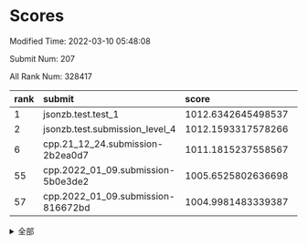 # Scores

Modified Time: 2022-03-10 05:48:08

Submit Num: 207

All Rank Num: 328417

| rank |               submit               |       score        |       sigma        | pk_num |
| :--- | :--------------------------------- | :----------------- | :----------------- | :----- |
| 1    | jsonzb.test.test_1                 | 1012.6342645498537 | 0.7885033254146461 | 6349   |
| 2    | jsonzb.test.submission_level_4     | 1012.1593317578266 | 0.7980396279947678 | 6344   |
| 6    | cpp.21_12_24.submission-2b2ea0d7   | 1011.1815237558567 | 0.7816007759929294 | 6348   |
| 55   | cpp.2022_01_09.submission-5b0e3de2 | 1005.6525802636698 | 0.7174540573850143 | 6349   |
| 57   | cpp.2022_01_09.submission-816672bd | 1004.9981483339387 | 0.6984187023115311 | 6350   |


<details>
<summary>全部</summary>

| rank |                 submit                 |       score        |       sigma        | pk_num |
| :--- | :------------------------------------- | :----------------- | :----------------- | :----- |
| 1    | jsonzb.test.test_1                     | 1012.6342645498537 | 0.7885033254146461 | 6349   |
| 2    | jsonzb.test.submission_level_4         | 1012.1593317578266 | 0.7980396279947678 | 6344   |
| 3    | gobigger.level_3.submission_level_3_5  | 1011.7466050531581 | 0.7782397096059878 | 6341   |
| 4    | gobigger.level_3.submission_level_3_24 | 1011.4576651294265 | 0.7957246041329428 | 6346   |
| 5    | gobigger.level_3.submission_level_3_17 | 1011.2672548143217 | 0.763034830060636  | 6347   |
| 6    | cpp.21_12_24.submission-2b2ea0d7       | 1011.1815237558567 | 0.7816007759929294 | 6348   |
| 7    | gobigger.level_3.submission_level_3_28 | 1010.9732122751187 | 0.753543776781882  | 6346   |
| 8    | gobigger.level_3.submission_level_3_23 | 1010.9588319567807 | 0.7484789988604621 | 6346   |
| 9    | gobigger.level_3.submission_level_3_46 | 1010.8836940458427 | 0.7602579416939875 | 6350   |
| 10   | gobigger.level_3.submission_level_3_25 | 1010.8280267756516 | 0.7759566642061554 | 6343   |
| 11   | gobigger.level_3.submission_level_3_4  | 1010.8181090884866 | 0.772543160504563  | 6348   |
| 12   | gobigger.level_3.submission_level_3_49 | 1010.6618029983999 | 0.7443316337936134 | 6347   |
| 13   | gobigger.level_3.submission_level_3_1  | 1010.5249436104183 | 0.7604763841767016 | 6342   |
| 14   | gobigger.level_3.submission_level_3_0  | 1010.4842373377352 | 0.7524885367418838 | 6347   |
| 15   | gobigger.level_3.submission_level_3_19 | 1010.4706823600224 | 0.7534847805264585 | 6346   |
| 16   | gobigger.level_3.submission_level_3_16 | 1010.4300567798258 | 0.744238742009573  | 6349   |
| 17   | gobigger.level_3.submission_level_3_37 | 1010.3876211225956 | 0.7559258995454515 | 6348   |
| 18   | gobigger.level_3.submission_level_3_20 | 1010.3807599082609 | 0.7795765009969963 | 6340   |
| 19   | gobigger.level_3.submission_level_3_44 | 1010.1999020297154 | 0.7516196103577735 | 6347   |
| 20   | gobigger.level_3.submission_level_3_36 | 1010.150371990153  | 0.7614903914544114 | 6345   |
| 21   | gobigger.level_3.submission_level_3_31 | 1010.1017730748831 | 0.7454130328012148 | 6344   |
| 22   | gobigger.level_3.submission_level_3_43 | 1010.0589494578801 | 0.7760683866717177 | 6343   |
| 23   | gobigger.level_3.submission_level_3_8  | 1009.9939396815876 | 0.7393899869489288 | 6347   |
| 24   | gobigger.level_3.submission_level_3_14 | 1009.9562820437769 | 0.7626109671246489 | 6345   |
| 25   | gobigger.level_3.submission_level_3_15 | 1009.8836922907619 | 0.752551895637166  | 6348   |
| 26   | gobigger.level_3.submission_level_3_6  | 1009.8780613711963 | 0.749553206233058  | 6347   |
| 27   | gobigger.level_3.submission_level_3_2  | 1009.8611567716754 | 0.7707244281986398 | 6348   |
| 28   | gobigger.level_3.submission_level_3_9  | 1009.8308657915144 | 0.7512922530518193 | 6347   |
| 29   | gobigger.level_3.submission_level_3_48 | 1009.8198705490224 | 0.7598513400441756 | 6341   |
| 30   | gobigger.level_3.submission_level_3_33 | 1009.7988592260017 | 0.7690807499245713 | 6346   |
| 31   | gobigger.level_3.submission_level_3_26 | 1009.7806425060844 | 0.7344543443520649 | 6343   |
| 32   | gobigger.level_3.submission_level_3_45 | 1009.7729027061868 | 0.756750413413644  | 6348   |
| 33   | gobigger.level_3.submission_level_3_27 | 1009.7220013679225 | 0.758885338228061  | 6350   |
| 34   | gobigger.level_3.submission_level_3_12 | 1009.7020492764875 | 0.7641540468617601 | 6347   |
| 35   | gobigger.level_3.submission_level_3_29 | 1009.6588296921576 | 0.7626569987794595 | 6346   |
| 36   | gobigger.level_3.submission_level_3_41 | 1009.6307639747758 | 0.7453945099227888 | 6349   |
| 37   | gobigger.level_3.submission_level_3_32 | 1009.6127380435852 | 0.7772380379400846 | 6347   |
| 38   | gobigger.level_3.submission_level_3_34 | 1009.5467504473281 | 0.7337372484309731 | 6341   |
| 39   | gobigger.level_3.submission_level_3_47 | 1009.4579631028347 | 0.7340565914558219 | 6347   |
| 40   | gobigger.level_3.submission_level_3_13 | 1009.4493562067037 | 0.7459605871434584 | 6345   |
| 41   | gobigger.level_3.submission_level_3_30 | 1009.3951985585777 | 0.7583059243521358 | 6350   |
| 42   | gobigger.level_3.submission_level_3_21 | 1009.3713249592138 | 0.758872999953393  | 6349   |
| 43   | gobigger.level_3.submission_level_3_39 | 1009.3542881858593 | 0.7591126394423359 | 6348   |
| 44   | gobigger.level_3.submission_level_3_7  | 1009.1158184219088 | 0.7472730538488007 | 6350   |
| 45   | gobigger.level_3.submission_level_3_40 | 1009.0796421999881 | 0.7631844417790798 | 6347   |
| 46   | gobigger.level_3.submission_level_3_22 | 1009.0350449657609 | 0.749619726469401  | 6344   |
| 47   | gobigger.level_3.submission_level_3_35 | 1008.9577173065625 | 0.7397086518244667 | 6343   |
| 48   | gobigger.level_3.submission_level_3_42 | 1008.8075185413975 | 0.7406034397446815 | 6349   |
| 49   | gobigger.level_3.submission_level_3_18 | 1008.6492407718888 | 0.7403686068991864 | 6348   |
| 50   | gobigger.level_3.submission_level_3_38 | 1008.6280571726442 | 0.7541016425880998 | 6348   |
| 51   | gobigger.level_3.submission_level_3_3  | 1008.6010051910432 | 0.7500150988032626 | 6346   |
| 52   | gobigger.level_3.submission_level_3_10 | 1008.4832885505298 | 0.7452224895388808 | 6348   |
| 53   | gobigger.level_3.submission_level_3_11 | 1008.1661689643729 | 0.7465039395892664 | 6344   |
| 54   | gobigger.level_1.submission_level_1_39 | 1005.8141503243747 | 0.7253940810010343 | 6341   |
| 55   | cpp.2022_01_09.submission-5b0e3de2     | 1005.6525802636698 | 0.7174540573850143 | 6349   |
| 56   | gobigger.level_1.submission_level_1_19 | 1005.164691516816  | 0.7145780710513487 | 6347   |
| 57   | cpp.2022_01_09.submission-816672bd     | 1004.9981483339387 | 0.6984187023115311 | 6350   |
| 58   | gobigger.level_1.submission_level_1_16 | 1004.9446475444328 | 0.7200457969509181 | 6347   |
| 59   | gobigger.level_1.submission_level_1_46 | 1004.8093528916041 | 0.7151268343350096 | 6341   |
| 60   | gobigger.level_1.submission_level_1_4  | 1004.7417839280354 | 0.7185947677677045 | 6347   |
| 61   | gobigger.level_1.submission_level_1_29 | 1004.465503640467  | 0.7269502878327525 | 6344   |
| 62   | gobigger.level_1.submission_level_1_12 | 1004.4638039500322 | 0.7138937068268078 | 6341   |
| 63   | gobigger.level_1.submission_level_1_6  | 1004.4443580951172 | 0.7158838673994261 | 6343   |
| 64   | gobigger.level_1.submission_level_1_11 | 1004.4096950856947 | 0.7200553161934098 | 6350   |
| 65   | gobigger.level_1.submission_level_1_20 | 1004.343918029197  | 0.7211813952361998 | 6348   |
| 66   | gobigger.level_1.submission_level_1_38 | 1004.2882436974787 | 0.7245871811104643 | 6351   |
| 67   | gobigger.level_1.submission_level_1_41 | 1004.2313136175784 | 0.706910286094267  | 6344   |
| 68   | gobigger.level_1.submission_level_1_7  | 1004.217204102402  | 0.7257026602869311 | 6354   |
| 69   | gobigger.level_1.submission_level_1_45 | 1004.1238475294358 | 0.7230774559630722 | 6346   |
| 70   | gobigger.level_1.submission_level_1_9  | 1004.1032445799885 | 0.7266123441069503 | 6346   |
| 71   | gobigger.level_1.submission_level_1_10 | 1003.9979390019869 | 0.7396853434006351 | 6347   |
| 72   | gobigger.level_1.submission_level_1_33 | 1003.9618095458908 | 0.7124994642418383 | 6346   |
| 73   | gobigger.level_1.submission_level_1_32 | 1003.9433021561134 | 0.7045465031656157 | 6345   |
| 74   | gobigger.level_1.submission_level_1_13 | 1003.8907419639659 | 0.715582308795723  | 6351   |
| 75   | gobigger.level_1.submission_level_1_0  | 1003.8782067016075 | 0.7143497330065182 | 6349   |
| 76   | gobigger.level_1.submission_level_1_43 | 1003.8275558609945 | 0.7066651661062145 | 6342   |
| 77   | gobigger.level_1.submission_level_1_21 | 1003.7438779601041 | 0.7035456955093938 | 6345   |
| 78   | gobigger.level_1.submission_level_1_47 | 1003.653198069538  | 0.7154498677643024 | 6347   |
| 79   | gobigger.level_1.submission_level_1_26 | 1003.6457003124153 | 0.7177358640711122 | 6339   |
| 80   | gobigger.level_1.submission_level_1_48 | 1003.5970353599535 | 0.7201207375384333 | 6348   |
| 81   | gobigger.level_1.submission_level_1_35 | 1003.491160522726  | 0.7131534610630732 | 6342   |
| 82   | gobigger.level_1.submission_level_1_37 | 1003.3797259887779 | 0.7213570260085326 | 6347   |
| 83   | gobigger.level_1.submission_level_1_1  | 1003.3271880863842 | 0.7184956590311087 | 6345   |
| 84   | gobigger.level_1.submission_level_1_27 | 1003.2957977771005 | 0.7176586680546378 | 6345   |
| 85   | gobigger.level_1.submission_level_1_18 | 1003.2668128120948 | 0.7078418356030666 | 6347   |
| 86   | gobigger.level_1.submission_level_1_8  | 1003.211127087476  | 0.7080740218394039 | 6346   |
| 87   | gobigger.level_1.submission_level_1_34 | 1003.1949057810253 | 0.7190983351722482 | 6348   |
| 88   | gobigger.level_1.submission_level_1_36 | 1003.1877619567928 | 0.7170176770848536 | 6345   |
| 89   | gobigger.level_1.submission_level_1_28 | 1003.161824892621  | 0.7160356358863549 | 6346   |
| 90   | gobigger.level_1.submission_level_1_17 | 1003.15504726913   | 0.7058948484849547 | 6349   |
| 91   | gobigger.level_1.submission_level_1_2  | 1003.0578935022443 | 0.7155214671460765 | 6345   |
| 92   | gobigger.level_1.submission_level_1_49 | 1003.0203866888822 | 0.7167714264252342 | 6347   |
| 93   | gobigger.level_1.submission_level_1_15 | 1002.9105253850024 | 0.7187048686025074 | 6348   |
| 94   | gobigger.level_1.submission_level_1_14 | 1002.8338816529755 | 0.7149026653400391 | 6348   |
| 95   | gobigger.level_1.submission_level_1_30 | 1002.7202590423485 | 0.702910418543882  | 6353   |
| 96   | gobigger.level_1.submission_level_1_31 | 1002.552867334664  | 0.7143935365662866 | 6347   |
| 97   | gobigger.level_1.submission_level_1_23 | 1002.2523546699318 | 0.7039393255312475 | 6343   |
| 98   | gobigger.level_1.submission_level_1_42 | 1002.2300173524068 | 0.7124951248317068 | 6341   |
| 99   | gobigger.level_1.submission_level_1_40 | 1002.2152735263717 | 0.7190194004224184 | 6343   |
| 100  | gobigger.level_1.submission_level_1_22 | 1002.212573023116  | 0.711732861905239  | 6348   |
| 101  | gobigger.level_1.submission_level_1_24 | 1002.1896559997781 | 0.7157549065553486 | 6351   |
| 102  | gobigger.level_1.submission_level_1_44 | 1001.9784567909436 | 0.7140005508912033 | 6350   |
| 103  | gobigger.level_1.submission_level_1_5  | 1001.8896326241439 | 0.7122932070434564 | 6338   |
| 104  | gobigger.level_1.submission_level_1_25 | 1001.8175197813473 | 0.7084833871762979 | 6349   |
| 105  | gobigger.level_1.submission_level_1_3  | 1001.0371390151303 | 0.7183839853224598 | 6347   |
| 106  | gobigger.random.submission_random_26   | 997.3704895868725  | 0.7015078735178949 | 6345   |
| 107  | gobigger.random.submission_random_8    | 996.975716015032   | 0.6968392806796626 | 6346   |
| 108  | gobigger.random.submission_random_5    | 996.8857856369666  | 0.7231039878448924 | 6347   |
| 109  | gobigger.random.submission_random_19   | 996.8443426181934  | 0.7022994813989414 | 6349   |
| 110  | gobigger.random.submission_random_23   | 996.8288738571621  | 0.7104236952128743 | 6355   |
| 111  | gobigger.random.submission_random_11   | 996.7839528911941  | 0.7052298915247859 | 6346   |
| 112  | gobigger.random.submission_random_13   | 996.4960919593325  | 0.7034354334397946 | 6344   |
| 113  | gobigger.random.submission_random_20   | 996.4596940571168  | 0.7206950269255756 | 6350   |
| 114  | gobigger.random.submission_random_48   | 996.3666664156233  | 0.7074242754450477 | 6348   |
| 115  | gobigger.random.submission_random_7    | 996.3516419762568  | 0.716568123126621  | 6344   |
| 116  | gobigger.random.submission_random_4    | 996.3012528669145  | 0.7187884169810057 | 6342   |
| 117  | gobigger.random.submission_random_25   | 996.2832256942869  | 0.6997834478666617 | 6343   |
| 118  | gobigger.random.submission_random_36   | 996.2266100361513  | 0.7176021966841334 | 6345   |
| 119  | gobigger.random.submission_random_49   | 996.2162111790309  | 0.7106622710576425 | 6345   |
| 120  | gobigger.random.submission_random_40   | 996.1965501358452  | 0.7033003261016267 | 6347   |
| 121  | gobigger.random.submission_random_6    | 996.0865429413507  | 0.7127049855339066 | 6349   |
| 122  | gobigger.random.submission_random_35   | 996.0823555649606  | 0.7161467683820953 | 6345   |
| 123  | gobigger.random.submission_random_46   | 996.0766068393277  | 0.714550557999104  | 6350   |
| 124  | gobigger.random.submission_random_32   | 996.057639623669   | 0.7137922000300964 | 6346   |
| 125  | gobigger.random.submission_random_38   | 996.0220717174547  | 0.7103391368296332 | 6339   |
| 126  | gobigger.random.submission_random_39   | 996.0170116867106  | 0.6974600843360577 | 6350   |
| 127  | gobigger.random.submission_random_30   | 996.0145528300596  | 0.7082975173661828 | 6344   |
| 128  | gobigger.random.submission_random_22   | 996.0062848669252  | 0.7129966717142174 | 6351   |
| 129  | gobigger.random.submission_random_18   | 995.9382263986168  | 0.7092642269731295 | 6340   |
| 130  | gobigger.random.submission_random_33   | 995.9327242847486  | 0.6990560060226306 | 6352   |
| 131  | gobigger.random.submission_random_31   | 995.9120341873319  | 0.702263969451286  | 6343   |
| 132  | gobigger.random.submission_random_44   | 995.8999813320469  | 0.6978347223371174 | 6344   |
| 133  | gobigger.random.submission_random_42   | 995.8777223606029  | 0.7211801643254889 | 6346   |
| 134  | gobigger.random.submission_random_16   | 995.8644378848065  | 0.7049973767824217 | 6343   |
| 135  | gobigger.random.submission_random_45   | 995.8624675055748  | 0.7114294449800584 | 6347   |
| 136  | gobigger.random.submission_random_17   | 995.8174970575274  | 0.7022774540679263 | 6349   |
| 137  | gobigger.random.submission_random_47   | 995.6964226488324  | 0.708118523835143  | 6347   |
| 138  | gobigger.random.submission_random_12   | 995.613159088868   | 0.711143784919424  | 6344   |
| 139  | gobigger.random.submission_random_2    | 995.5966941804635  | 0.7244166340188865 | 6352   |
| 140  | gobigger.random.submission_random_43   | 995.587177825993   | 0.7023314472783145 | 6345   |
| 141  | gobigger.random.submission_random_0    | 995.5625746857501  | 0.7106758111400397 | 6346   |
| 142  | gobigger.random.submission_random_37   | 995.5539020995601  | 0.7266030754631181 | 6345   |
| 143  | gobigger.random.submission_random_29   | 995.533740061654   | 0.7090520050848652 | 6344   |
| 144  | gobigger.random.submission_random_27   | 995.4748290489632  | 0.7223395920759891 | 6349   |
| 145  | gobigger.random.submission_random_9    | 995.4520189988397  | 0.7097830622453818 | 6340   |
| 146  | gobigger.random.submission_random_10   | 995.4244673675975  | 0.7018331673649322 | 6349   |
| 147  | gobigger.random.submission_random_1    | 995.4127623514347  | 0.7217530409921249 | 6342   |
| 148  | gobigger.random.submission_random_3    | 995.3969271688119  | 0.7214725508121879 | 6345   |
| 149  | gobigger.random.submission_random_15   | 995.3807174600362  | 0.725260116247726  | 6349   |
| 150  | gobigger.random.submission_random_21   | 995.2800034661492  | 0.7262423630867098 | 6342   |
| 151  | gobigger.random.submission_random_34   | 995.1967499140509  | 0.7200960412969831 | 6347   |
| 152  | gobigger.random.submission_random_24   | 995.1741173651155  | 0.7189738593739383 | 6350   |
| 153  | gobigger.random.submission_random_14   | 995.1388810878873  | 0.7302325075405849 | 6352   |
| 154  | gobigger.random.submission_random_28   | 994.8431212717969  | 0.7120824518246837 | 6352   |
| 155  | gobigger.level_2.submission_level_2_49 | 994.7228392124413  | 0.7239755821001366 | 6349   |
| 156  | gobigger.random.submission_random_41   | 994.5119825179678  | 0.7046305240487992 | 6344   |
| 157  | gobigger.level_2.submission_level_2_7  | 994.1380013922517  | 0.723596534972688  | 6351   |
| 158  | gobigger.level_2.submission_level_2_8  | 993.7008535014194  | 0.7427123145966449 | 6341   |
| 159  | gobigger.level_2.submission_level_2_21 | 993.4888335146704  | 0.7274795423775844 | 6348   |
| 160  | gobigger.level_2.submission_level_2_10 | 993.4499985544932  | 0.7398899539486178 | 6338   |
| 161  | gobigger.level_2.submission_level_2_3  | 993.4211560464101  | 0.7315049320603254 | 6352   |
| 162  | gobigger.level_2.submission_level_2_24 | 993.3937539252834  | 0.7370696112137521 | 6346   |
| 163  | gobigger.level_2.submission_level_2_32 | 993.2883900359301  | 0.7491399764931373 | 6348   |
| 164  | gobigger.level_2.submission_level_2_33 | 993.228524711457   | 0.7498329125098584 | 6345   |
| 165  | gobigger.level_2.submission_level_2_18 | 993.0499232132979  | 0.7590862878067662 | 6348   |
| 166  | gobigger.level_2.submission_level_2_48 | 993.0438368049408  | 0.7384475556687231 | 6341   |
| 167  | gobigger.level_2.submission_level_2_34 | 992.9540340833199  | 0.7383120129816142 | 6344   |
| 168  | gobigger.level_2.submission_level_2_41 | 992.8334905716637  | 0.7319493370832054 | 6347   |
| 169  | gobigger.level_2.submission_level_2_38 | 992.6683936460979  | 0.744306026337844  | 6347   |
| 170  | gobigger.level_2.submission_level_2_4  | 992.6577096134791  | 0.7298048367873732 | 6340   |
| 171  | gobigger.level_2.submission_level_2_44 | 992.6468597912352  | 0.7400780984571668 | 6346   |
| 172  | gobigger.level_2.submission_level_2_36 | 992.5720042128931  | 0.73514761077442   | 6348   |
| 173  | gobigger.level_2.submission_level_2_20 | 992.5166827481901  | 0.7645682546770982 | 6348   |
| 174  | gobigger.level_2.submission_level_2_12 | 992.4539502045876  | 0.7320873869222818 | 6345   |
| 175  | gobigger.level_2.submission_level_2_27 | 992.3026019925868  | 0.7447186114011339 | 6347   |
| 176  | gobigger.level_2.submission_level_2_39 | 992.2581970328359  | 0.7540520044272763 | 6347   |
| 177  | gobigger.level_2.submission_level_2_9  | 992.2169823890297  | 0.7441432624241274 | 6343   |
| 178  | gobigger.level_2.submission_level_2_6  | 992.149587500717   | 0.7561596871450991 | 6351   |
| 179  | gobigger.level_2.submission_level_2_31 | 992.128823724342   | 0.7672945308512379 | 6348   |
| 180  | gobigger.level_2.submission_level_2_22 | 991.9862922013696  | 0.7467971506907368 | 6346   |
| 181  | gobigger.level_2.submission_level_2_17 | 991.9779050148846  | 0.7414082312128407 | 6346   |
| 182  | gobigger.level_2.submission_level_2_35 | 991.9718088866128  | 0.7500551781037544 | 6351   |
| 183  | gobigger.level_2.submission_level_2_1  | 991.947587000485   | 0.7715841858231449 | 6344   |
| 184  | gobigger.level_2.submission_level_2_45 | 991.849593112766   | 0.7549041593008383 | 6347   |
| 185  | gobigger.level_2.submission_level_2_2  | 991.8142506650205  | 0.7478838607462126 | 6350   |
| 186  | gobigger.level_2.submission_level_2_26 | 991.6304247895937  | 0.7509011525054258 | 6351   |
| 187  | gobigger.level_2.submission_level_2_14 | 991.624636008524   | 0.7600797904728712 | 6350   |
| 188  | gobigger.level_2.submission_level_2_0  | 991.6233302200178  | 0.7518349095898222 | 6344   |
| 189  | gobigger.level_2.submission_level_2_43 | 991.6007306109516  | 0.7504646350238096 | 6345   |
| 190  | gobigger.level_2.submission_level_2_16 | 991.5250570396308  | 0.7295158253892583 | 6349   |
| 191  | gobigger.level_2.submission_level_2_40 | 991.5148985354729  | 0.7468072500830067 | 6346   |
| 192  | gobigger.level_2.submission_level_2_29 | 991.4562275398288  | 0.7479468943431941 | 6349   |
| 193  | gobigger.level_2.submission_level_2_23 | 991.4123731218281  | 0.7589669230673597 | 6349   |
| 194  | gobigger.level_2.submission_level_2_25 | 991.3553342783937  | 0.7559178627796935 | 6346   |
| 195  | gobigger.level_2.submission_level_2_5  | 991.2222583187876  | 0.7640178294320059 | 6343   |
| 196  | gobigger.level_2.submission_level_2_19 | 991.2206531435435  | 0.7402581671409375 | 6338   |
| 197  | gobigger.level_2.submission_level_2_13 | 991.2037016617094  | 0.7448157906930185 | 6346   |
| 198  | gobigger.level_2.submission_level_2_37 | 991.0643641186889  | 0.7652781392385871 | 6345   |
| 199  | gobigger.level_2.submission_level_2_30 | 991.0172172454868  | 0.7452452029016817 | 6346   |
| 200  | gobigger.level_2.submission_level_2_47 | 990.8910277475619  | 0.756972844797369  | 6346   |
| 201  | gobigger.level_2.submission_level_2_42 | 990.696657182809   | 0.7732897216710739 | 6344   |
| 202  | gobigger.level_2.submission_level_2_46 | 990.6813693405128  | 0.7563850159162829 | 6342   |
| 203  | gobigger.level_2.submission_level_2_15 | 990.5665848724752  | 0.7570197608332939 | 6348   |
| 204  | gobigger.level_2.submission_level_2_11 | 989.8377143652439  | 0.7615048224846257 | 6351   |
| 205  | gobigger.level_2.submission_level_2_28 | 989.6757085651916  | 0.7776104559918655 | 6346   |
| 206  | gobigger.none.submission_none_0        | 977.8428532499128  | 1.2525062861140697 | 6342   |
| 207  | gobigger.none.submission_none_1        | 976.418412964701   | 1.3945960481674553 | 6337   |

</details>